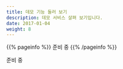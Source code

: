 ```yaml
---
title: 데모 기능 둘러 보기
description: 데모 서비스 살펴 보기입니다.
date: 2017-01-04
weight: 8
---
```


{{% pageinfo %}}
준비 중
{{% /pageinfo %}}

준비 중